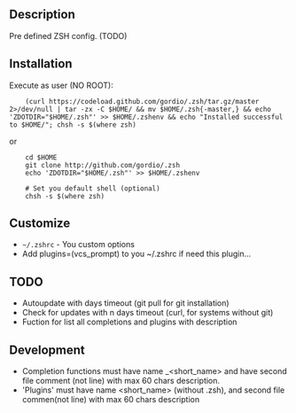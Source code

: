 Description
-----------
Pre defined ZSH config. (TODO)



Installation
------------
Execute as user (NO ROOT):

```
	(curl https://codeload.github.com/gordio/.zsh/tar.gz/master 2>/dev/null | tar -zx -C $HOME/ && mv $HOME/.zsh{-master,} && echo 'ZDOTDIR="$HOME/.zsh"' >> $HOME/.zshenv && echo "Installed successful to $HOME/"; chsh -s $(where zsh)
```

or

```
	cd $HOME
	git clone http://github.com/gordio/.zsh
	echo 'ZDOTDIR="$HOME/.zsh"' >> $HOME/.zshenv
	
	# Set you default shell (optional)
	chsh -s $(where zsh)
```



Customize
---------

- `~/.zshrc` - You custom options
- Add plugins=(vcs_prompt) to you ~/.zshrc if need this plugin...



TODO
----

- Autoupdate with days timeout (git pull for git installation)
- Check for updates with n days timeout (curl, for systems without git)
- Fuction for list all completions and plugins with description



Development
-----------

- Completion functions must have name _<short_name> and have second file comment (not line) with max 60 chars description.
- 'Plugins' must have name <short_name> (without .zsh), and second file commen(not line) with max 60 chars description

